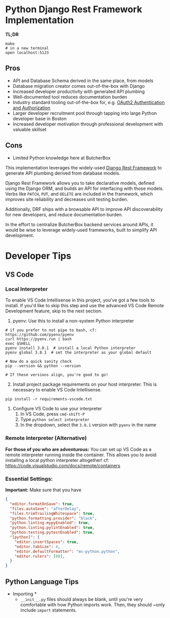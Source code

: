 # Python Django Rest Framework Implementation

**TL;DR**

```
make
# in a new terminal
open localhost:5123
```

## Pros

- API and Database Schema derived in the same place, from models
- Database migration creator comes out-of-the-box with Django
- Increased developer productivity with generated API plumbing
- Well-documented tool reduces documentation burden
- Industry standard tooling out-of-the-box for, e.g.
  [OAuth2 Authentication and Authorization](https://www.django-rest-framework.org/api-guide/authentication/#django-oauth-toolkit)
- Larger developer recruitment pool through tapping into large
  Python developer base in Boston
- Increased developer motivation through professional development
  with valuable skillset

## Cons

- Limited Python knowledge here at ButcherBox

This implementation leverages the widely-used
[Django Rest Framework](https://www.django-rest-framework.org/)
to generate API plumbing derived from database models.

Django Rest Framework allows you to take declarative models,
defined using the Django ORM, and builds an API for interfacing
with those models. Verbs like `PATCH`, `PUT`, and `DELETE` are
included in the framework, which improves site reliability and
decreases unit testing burden.

Additionally, DRF ships with a browsable API to improve API
discoverability for new developers, and reduce documentation burden.

In the effort to centralize ButcherBox backend services around APIs,
it would be wise to leverage widely-used frameworks, built to
simplify API development.

# Developer Tips

## VS Code

### Local Interpreter

To enable VS Code Intellisense in this project, you've got a few
tools to install. If you'd like to skip this step and use the advanced
VS Code Remote Development feature, skip to the next section.

1. pyenv: Use this to install a non-system Python interpreter

```
# if you prefer to not pipe to bash, cf: https://github.com/pyenv/pyenv
curl https://pyenv.run | bash
exec $SHELL
pyenv install 3.8.1  # install a local Python interpreter
pyenv global 3.8.1  # set the interpreter as your global default

# Now do a quick sanity check
pip --version && python --version

# If these versions align, you're good to go!
```

2. Install project package requirements on your host interpreter. This is necessary to enable VS Code Intellisense.

```
pip install -r requirements-vscode.txt
```

1. Configure VS Code to use your interpreter
   1. In VS Code, press `cmd-shift-P`
   2. Type `python select interpreter`
   3. In the dropdown, select the `3.8.1` version with `pyenv` in the name

### Remote Interpreter (Alternative)

**For those of you who are adventurous:** You can set up VS Code as a
remote interpreter running inside the container. This allows you to
avoid installing a local python interpreter altogether!
cf: https://code.visualstudio.com/docs/remote/containers

### Essential Settings:

**Important:** Make sure that you have

```JSON
{
  "editor.formatOnSave": true,
  "files.autoSave": "afterDelay",
  "files.trimTrailingWhitespace": true,
  "python.formatting.provider": "black",
  "python.linting.mypyEnabled": true,
  "python.linting.pylintEnabled": true,
  "python.testing.pytestEnabled": true,
  "[python]": {
    "editor.insertSpaces": true,
    "editor.tabSize": 4,
    "editor.defaultFormatter": "ms-python.python",
    "editor.rulers": [88],
  }
}
```

## Python Language Tips

- Importing \*
  - `__init__.py` files should always be blank, until you're very comfortable
    with how Python imports work. Then, they should ~only include `import`
    statements.
